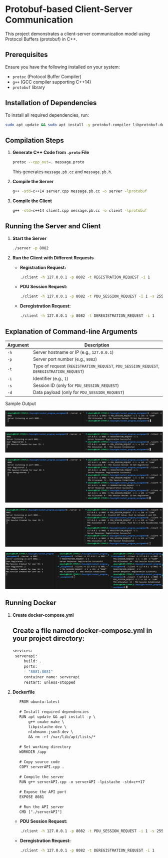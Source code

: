 # Protobuf-based Client-Server Communication

This project demonstrates a client-server communication model using Protocol Buffers (protobuf) in C++.

## Prerequisites

Ensure you have the following installed on your system:
- `protoc` (Protocol Buffer Compiler)
- `g++` (GCC compiler supporting C++14)
- `protobuf` library

## Installation of Dependencies

To install all required dependencies, run:
```sh
sudo apt update && sudo apt install -y protobuf-compiler libprotobuf-dev  nlohmann-json3-dev libpistache-dev libcurl4-openssl-dev g++
```

## Compilation Steps

1. **Generate C++ Code from `.proto` File**
   ```sh
   protoc --cpp_out=. message.proto
   ```
   This generates `message.pb.cc` and `message.pb.h`.

2. **Compile the Server**
   ```sh
   g++ -std=c++14 server.cpp message.pb.cc -o server -lprotobuf
   ```

3. **Compile the Client**
   ```sh
   g++ -std=c++14 client.cpp message.pb.cc -o client -lprotobuf
   ```

## Running the Server and Client

1. **Start the Server**
   ```sh
   ./server -p 8082
   ```

2. **Run the Client with Different Requests**

   - **Registration Request:**
     ```sh
     ./client -h 127.0.0.1 -p 8082 -t REGISTRATION_REQUEST -i 1
     ```

   - **PDU Session Request:**
     ```sh
     ./client -h 127.0.0.1 -p 8082 -t PDU_SESSION_REQUEST -i 1 -s 255 -d "1100"
     ```

   - **Deregistration Request:**
     ```sh
     ./client -h 127.0.0.1 -p 8082 -t DEREGISTRATION_REQUEST -i 1
     ```

## Explanation of Command-line Arguments

| Argument | Description |
|----------|-------------|
| `-h` | Server hostname or IP (e.g., `127.0.0.1`) |
| `-p` | Server port number (e.g., `8082`) |
| `-t` | Type of request (`REGISTRATION_REQUEST`, `PDU_SESSION_REQUEST`, `DEREGISTRATION_REQUEST`) |
| `-i` | Identifier (e.g., `1`) |
| `-s` | Session ID (only for `PDU_SESSION_REQUEST`) |
| `-d` | Data payload (only for `PDU_SESSION_REQUEST`) |


Sample Output

![alt text](image.png)

![alt text](image-1.png)

![alt text](image-2.png)

![alt text](image-3.png)

![alt text](image-4.png)


## Running Docker

1. **Create docker-compose.yml**
    ## Create a file named docker-compose.yml in your project directory:
   ```sh
   services:
    serverapi:
        build: .
        ports:
        - "8081:8081"
        container_name: serverapi
        restart: unless-stopped

   ```

2. **Dockerfile**
     ```docker
        FROM ubuntu:latest

        # Install required dependencies
        RUN apt update && apt install -y \
            g++ cmake make \
            libpistache-dev \
            nlohmann-json3-dev \
            && rm -rf /var/lib/apt/lists/*

        # Set working directory
        WORKDIR /app

        # Copy source code
        COPY serverAPI.cpp .

        # Compile the server
        RUN g++ serverAPI.cpp -o serverAPI -lpistache -std=c++17

        # Expose the API port
        EXPOSE 8081

        # Run the API server
        CMD ["./serverAPI"]

     ```

   - **PDU Session Request:**
     ```sh
     ./client -h 127.0.0.1 -p 8082 -t PDU_SESSION_REQUEST -i 1 -s 255 -d "1100"
     ```

   - **Deregistration Request:**
     ```sh
     ./client -h 127.0.0.1 -p 8082 -t DEREGISTRATION_REQUEST -i 1
     ```